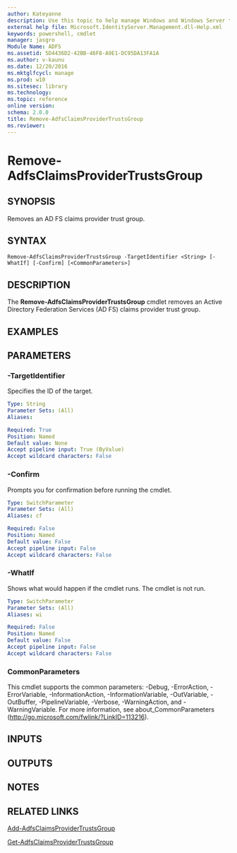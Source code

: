 ```yaml
---
author: Kateyanne
description: Use this topic to help manage Windows and Windows Server technologies with Windows PowerShell.
external help file: Microsoft.IdentityServer.Management.dll-Help.xml
keywords: powershell, cmdlet
manager: jasgro
Module Name: ADFS
ms.assetid: 5D4436D2-42BB-46F8-A9E1-DC95DA13FA1A
ms.author: v-kaunu
ms.date: 12/20/2016
ms.mktglfcycl: manage
ms.prod: w10
ms.sitesec: library
ms.technology: 
ms.topic: reference
online version: 
schema: 2.0.0
title: Remove-AdfsClaimsProviderTrustsGroup
ms.reviewer:
---
```


# Remove-AdfsClaimsProviderTrustsGroup

## SYNOPSIS
Removes an AD FS claims provider trust group.

## SYNTAX

```
Remove-AdfsClaimsProviderTrustsGroup -TargetIdentifier <String> [-WhatIf] [-Confirm] [<CommonParameters>]
```

## DESCRIPTION
The **Remove-AdfsClaimsProviderTrustsGroup** cmdlet removes an Active Directory Federation Services (AD FS) claims provider trust group.

## EXAMPLES

## PARAMETERS

### -TargetIdentifier
Specifies the ID of the target.

```yaml
Type: String
Parameter Sets: (All)
Aliases: 

Required: True
Position: Named
Default value: None
Accept pipeline input: True (ByValue)
Accept wildcard characters: False
```

### -Confirm
Prompts you for confirmation before running the cmdlet.

```yaml
Type: SwitchParameter
Parameter Sets: (All)
Aliases: cf

Required: False
Position: Named
Default value: False
Accept pipeline input: False
Accept wildcard characters: False
```

### -WhatIf
Shows what would happen if the cmdlet runs.
The cmdlet is not run.

```yaml
Type: SwitchParameter
Parameter Sets: (All)
Aliases: wi

Required: False
Position: Named
Default value: False
Accept pipeline input: False
Accept wildcard characters: False
```

### CommonParameters
This cmdlet supports the common parameters: -Debug, -ErrorAction, -ErrorVariable, -InformationAction, -InformationVariable, -OutVariable, -OutBuffer, -PipelineVariable, -Verbose, -WarningAction, and -WarningVariable. For more information, see about_CommonParameters (http://go.microsoft.com/fwlink/?LinkID=113216).

## INPUTS

## OUTPUTS

## NOTES

## RELATED LINKS

[Add-AdfsClaimsProviderTrustsGroup](./Add-AdfsClaimsProviderTrustsGroup.md)

[Get-AdfsClaimsProviderTrustsGroup](./Get-AdfsClaimsProviderTrustsGroup.md)

